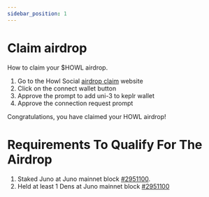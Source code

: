 ```yaml
---
sidebar_position: 1
---
```


# Claim airdrop

How to claim your $HOWL airdrop.

1. Go to the Howl Social [airdrop claim](https://testnet-claim.howl.social) website
2. Click on the connect wallet button
3. Approve the prompt to add uni-3 to keplr wallet
4. Approve the connection request prompt

Congratulations, you have claimed your HOWL airdrop!

# Requirements To Qualify For The Airdrop

1. Staked Juno at Juno mainnet block [#2951100](https://www.mintscan.io/juno/blocks/2951100).
2. Held at least 1 Dens at Juno mainnet block [#2951100](https://www.mintscan.io/juno/blocks/2951100)
